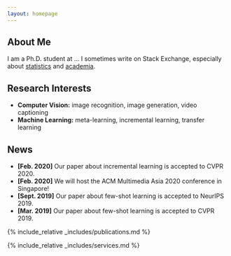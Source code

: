 ```yaml
---
layout: homepage
---
```


## About Me

I am a Ph.D. student at ...
I sometimes write on Stack Exchange, especially about <a href="[[https://www.springer.com/journal/11263](https://stats.stackexchange.com/users/271601/camille-gontier)](https://stats.stackexchange.com/users/271601/camille-gontier)">statistics</a> and <a href="[[https://www.springer.com/journal/11263](https://academia.stackexchange.com/users/123985/camille-gontier)](https://academia.stackexchange.com/users/123985/camille-gontier)">academia</a>.

## Research Interests

- **Computer Vision:** image recognition, image generation, video captioning
- **Machine Learning:** meta-learning, incremental learning, transfer learning

## News

- **[Feb. 2020]** Our paper about incremental learning is accepted to CVPR 2020.
- **[Feb. 2020]** We will host the ACM Multimedia Asia 2020 conference in Singapore!
- **[Sept. 2019]** Our paper about few-shot learning is accepted to NeurIPS 2019.
- **[Mar. 2019]** Our paper about few-shot learning is accepted to CVPR 2019.

{% include_relative _includes/publications.md %}

{% include_relative _includes/services.md %}
